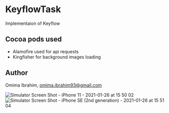 # KeyflowTask

Implementaion of Keyflow

## Cocoa pods used
- Alamofire 
used for api requests
- Kingfisher
for background images loading


## Author

Omima Ibrahim, omima.ibrahim93@gmail.com

![Simulator Screen Shot - iPhone 11 - 2021-01-26 at 15 50 02](https://user-images.githubusercontent.com/17002523/105861847-70400b80-5fef-11eb-82a4-df703af5c7d9.png)
![Simulator Screen Shot - iPhone SE (2nd generation) - 2021-01-26 at 15 51 04](https://user-images.githubusercontent.com/17002523/105861861-72a26580-5fef-11eb-90a2-ca8309fce2c4.png)
